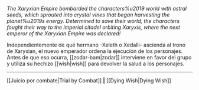 _The Xaryxian Empire bombarded the characters%u2019 world with astral seeds, which sprouted into crystal vines that began harvesting the planet%u2019s energy. Determined to save their world, the characters fought their way to the imperial citadel orbiting Xaryxis, where the next emperor of the Xaryxian Empire was declared!_

Independientemente de qué hermano -Xeleth o Xedalli- ascienda al trono de Xaryxian, el nuevo emperador ordena la ejecución de los personajes. Antes de que eso ocurra, [[zodar-bam|zodar]] interviene en favor del grupo y utiliza su hechizo [[wish|wish]] para devolver la salud a los personajes.  

* * *

[[Juicio por combate|Trial by Combat]] **|** [[Dying Wish|Dying Wish]]

